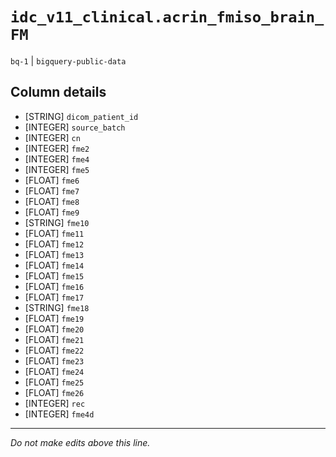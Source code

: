 # `idc_v11_clinical.acrin_fmiso_brain_FM`
`bq-1` | `bigquery-public-data`

## Column details
* [STRING]    `dicom_patient_id`
* [INTEGER]   `source_batch`
* [INTEGER]   `cn`
* [INTEGER]   `fme2`
* [INTEGER]   `fme4`
* [INTEGER]   `fme5`
* [FLOAT]     `fme6`
* [FLOAT]     `fme7`
* [FLOAT]     `fme8`
* [FLOAT]     `fme9`
* [STRING]    `fme10`
* [FLOAT]     `fme11`
* [FLOAT]     `fme12`
* [FLOAT]     `fme13`
* [FLOAT]     `fme14`
* [FLOAT]     `fme15`
* [FLOAT]     `fme16`
* [FLOAT]     `fme17`
* [STRING]    `fme18`
* [FLOAT]     `fme19`
* [FLOAT]     `fme20`
* [FLOAT]     `fme21`
* [FLOAT]     `fme22`
* [FLOAT]     `fme23`
* [FLOAT]     `fme24`
* [FLOAT]     `fme25`
* [FLOAT]     `fme26`
* [INTEGER]   `rec`
* [INTEGER]   `fme4d`

-------------------------------------------------------------------------------
*Do not make edits above this line.*
